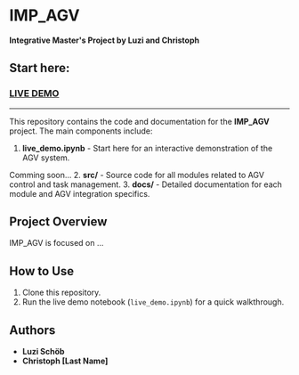 # IMP_AGV
**Integrative Master's Project by Luzi and Christoph**

## Start here:
### **[LIVE DEMO](live_demo.ipynb)**

---

This repository contains the code and documentation for the **IMP_AGV** project. The main components include:

1. **live_demo.ipynb** - Start here for an interactive demonstration of the AGV system.

Comming soon...
2. **src/** - Source code for all modules related to AGV control and task management.
3. **docs/** - Detailed documentation for each module and AGV integration specifics.

## Project Overview
IMP_AGV is focused on ...

## How to Use
1. Clone this repository.
2. Run the live demo notebook (`live_demo.ipynb`) for a quick walkthrough.

## Authors
- **Luzi Schöb**
- **Christoph [Last Name]**

